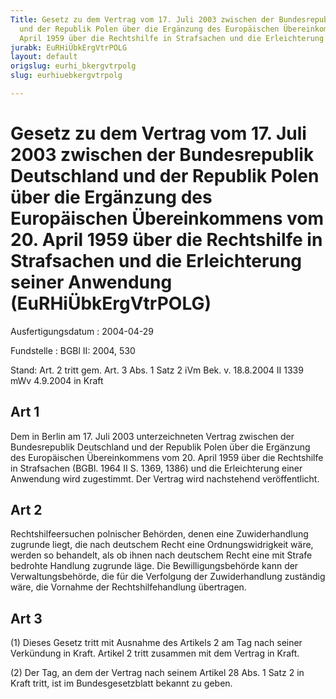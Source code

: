```yaml
---
Title: Gesetz zu dem Vertrag vom 17. Juli 2003 zwischen der Bundesrepublik Deutschland
  und der Republik Polen über die Ergänzung des Europäischen Übereinkommens vom 20.
  April 1959 über die Rechtshilfe in Strafsachen und die Erleichterung seiner Anwendung
jurabk: EuRHiÜbkErgVtrPOLG
layout: default
origslug: eurhi_bkergvtrpolg
slug: eurhiuebkergvtrpolg

---
```


# Gesetz zu dem Vertrag vom 17. Juli 2003 zwischen der Bundesrepublik Deutschland und der Republik Polen über die Ergänzung des Europäischen Übereinkommens vom 20. April 1959 über die Rechtshilfe in Strafsachen und die Erleichterung seiner Anwendung (EuRHiÜbkErgVtrPOLG)

Ausfertigungsdatum
:   2004-04-29

Fundstelle
:   BGBl II: 2004, 530

Stand: Art. 2 tritt gem. Art. 3 Abs. 1 Satz 2 iVm Bek. v. 18.8.2004 II 1339 mWv 4.9.2004 in Kraft

## Art 1

Dem in Berlin am 17. Juli 2003 unterzeichneten Vertrag zwischen der Bundesrepublik Deutschland und der Republik Polen über die Ergänzung des Europäischen Übereinkommens vom 20. April 1959 über die Rechtshilfe in Strafsachen (BGBl. 1964 II S. 1369, 1386) und die Erleichterung einer Anwendung wird zugestimmt. Der Vertrag wird nachstehend veröffentlicht.


## Art 2

Rechtshilfeersuchen polnischer Behörden, denen eine Zuwiderhandlung zugrunde liegt, die nach deutschem Recht eine Ordnungswidrigkeit wäre, werden so behandelt, als ob ihnen nach deutschem Recht eine mit Strafe bedrohte Handlung zugrunde läge. Die Bewilligungsbehörde kann der Verwaltungsbehörde, die für die Verfolgung der Zuwiderhandlung zuständig wäre, die Vornahme der Rechtshilfehandlung übertragen.


## Art 3

(1) Dieses Gesetz tritt mit Ausnahme des Artikels 2 am Tag nach seiner Verkündung in Kraft. Artikel 2 tritt zusammen mit dem Vertrag in Kraft.

(2) Der Tag, an dem der Vertrag nach seinem Artikel 28 Abs. 1 Satz 2 in Kraft tritt, ist im Bundesgesetzblatt bekannt zu geben.

